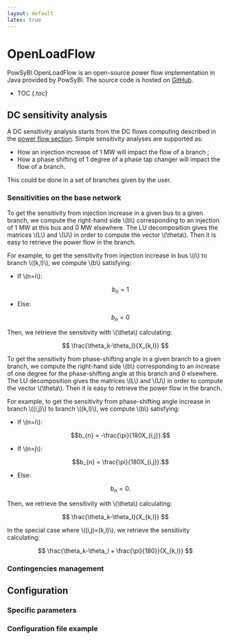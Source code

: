 ```yaml
---
layout: default
latex: true
---
```


# OpenLoadFlow

PowSyBl OpenLoadFlow is an open-source power flow implementation in Java provided by PowSyBl. The source code is hosted on [GitHub](https://github.com/powsybl/powsybl-open-loadflow). 

* TOC
{:toc}

## DC sensitivity analysis

A DC sensitivity analysis starts from the DC flows computing described in the [power flow section](../powerflow/openlf.md#dc-flows-computing). Simple sensitivity analyses are supported as:
- How an injection increase of 1 MW will impact the flow of a branch ;
- How a phase shifting of 1 degree of a phase tap changer will impact the flow of a branch.

This could be done in a set of branches given by the user.

### Sensitivities on the base network 

To get the sensitivity from injection increase in a given bus to a given branch, we compute the right-hand side \\(b\\) corresponding to an injection of 1 MW at this bus and 0 MW elsewhere. The LU decomposition gives the matrices \\(L\\) and \\(U\\) in order to compute the vector \\(\theta\\). Then it is easy to retrieve the power flow in the branch.

For example, to get the sensitivity from injection increase in bus \\(i\\) to branch \\((k,l)\\), we compute \\(b\\) satisfying:
- If \\(n=i\\):

	$$b_{n} = 1$$
- Else:

	$$ b_{n} = 0$$
	
Then, we retrieve the sensitivity with \\(\theta\\) calculating:

$$ \frac{\theta_k-\theta_l}{X_{k,l}} $$

To get the sensitivity from phase-shifting angle in a given branch to a given branch, we compute the right-hand side \\(b\\) corresponding to an increase of one degree for the phase-shifting angle at this branch and 0 elsewhere. The LU decomposition gives the matrices \\(L\\) and \\(U\\) in order to compute the vector \\(\theta\\). Then it is easy to retrieve the power flow in the branch.

For example, to get the sensitivity from phase-shifting angle increase in branch \\((i,j)\\) to branch \\((k,l)\\), we compute \\(b\\) satisfying:
- If \\(n=i\\):

	$$b_{n} = -\frac{\pi}{180X_{i,j}}.$$
	
- If \\(n=j\\):

	$$b_{n} = \frac{\pi}{180X_{i,j}}.$$
- Else:

	$$b_{n} = 0.$$
	
Then, we retrieve the sensitivity with \\(\theta\\) calculating:

$$ \frac{\theta_k-\theta_l}{X_{k,l}} $$

In the special case where \\((i,j)=(k,l)\\), we retrieve the sensitivity calculating:

$$ \frac{\theta_k-\theta_l + \frac{\pi}{180}}{X_{k,l}} $$

### Contingencies management

## Configuration

### Specific parameters

### Configuration file example
